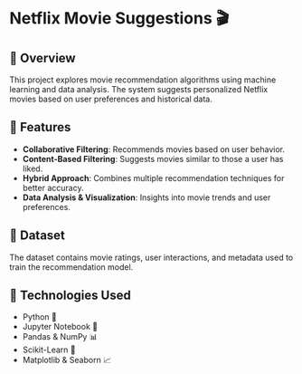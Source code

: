 # Netflix Movie Suggestions 🎬

## 📌 Overview
This project explores movie recommendation algorithms using machine learning and data analysis. The system suggests personalized Netflix movies based on user preferences and historical data.

## 🚀 Features
- **Collaborative Filtering**: Recommends movies based on user behavior.
- **Content-Based Filtering**: Suggests movies similar to those a user has liked.
- **Hybrid Approach**: Combines multiple recommendation techniques for better accuracy.
- **Data Analysis & Visualization**: Insights into movie trends and user preferences.

## 📂 Dataset
The dataset contains movie ratings, user interactions, and metadata used to train the recommendation model.

## 📌 Technologies Used
- Python 🐍
- Jupyter Notebook 📓
- Pandas & NumPy 📊
- Scikit-Learn 🤖
- Matplotlib & Seaborn 📈
